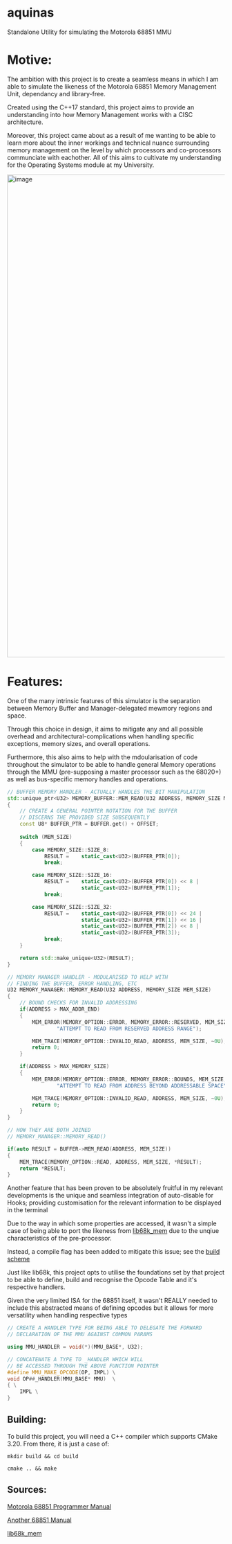 # aquinas
Standalone Utility for simulating the Motorola 68851 MMU 

# Motive:

The ambition with this project is to create a seamless means in which I am able to simulate the likeness of the Motorola 68851 Memory Management Unit, dependancy and library-free. 

Created using the C++17 standard, this project aims to provide an understanding into how Memory Management works with a CISC architecture.

Moreover, this project came about as a result of me wanting to be able to learn more about the inner workings and technical nuance surrounding memory management on the level by which processors and co-processors communciate with eachother. All of this aims to cultivate my understanding for the Operating Systems module at my University.

<img width="1219" height="1115" alt="image" src="https://github.com/user-attachments/assets/ca06b09d-4808-4760-b644-427ca476704f" />

# Features:

One of the many intrinsic features of this simulator is the separation between Memory Buffer and Manager-delegated mewmory regions and space.

Through this choice in design, it aims to mitigate any and all possible overhead and architectural-complications when handling specific exceptions, memory sizes, and overall operations.

Furthermore, this also aims to help with the mdoularisation of code throughout the simulator to be able to handle general Memory operations through the MMU (pre-supposing a master processor such as the 68020+) as well as bus-specific memory handles and operations.

```cpp
// BUFFER MEMORY HANDLER - ACTUALLY HANDLES THE BIT MANIPULATION 
std::unique_ptr<U32> MEMORY_BUFFER::MEM_READ(U32 ADDRESS, MEMORY_SIZE MEM_SIZE)
{
    // CREATE A GENERAL POINTER NOTATION FOR THE BUFFER
    // DISCERNS THE PROVIDED SIZE SUBSEQUENTLY
    const U8* BUFFER_PTR = BUFFER.get() + OFFSET;
    
    switch (MEM_SIZE)
    {
        case MEMORY_SIZE::SIZE_8:
            RESULT =    static_cast<U32>(BUFFER_PTR[0]);
            break;

        case MEMORY_SIZE::SIZE_16:
            RESULT =    static_cast<U32>(BUFFER_PTR[0]) << 8 |
                        static_cast<U32>(BUFFER_PTR[1]);
            break;

        case MEMORY_SIZE::SIZE_32:
            RESULT =    static_cast<U32>(BUFFER_PTR[0]) << 24 |
                        static_cast<U32>(BUFFER_PTR[1]) << 16 |
                        static_cast<U32>(BUFFER_PTR[2]) << 8 |
                        static_cast<U32>(BUFFER_PTR[3]);
            break;
    }

    return std::make_unique<U32>(RESULT);
}

// MEMORY MANAGER HANDLER - MODULARISED TO HELP WITH
// FINDING THE BUFFER, ERROR HANDLING, ETC
U32 MEMORY_MANAGER::MEMORY_READ(U32 ADDRESS, MEMORY_SIZE MEM_SIZE)
{
    // BOUND CHECKS FOR INVALID ADDRESSING
    if(ADDRESS > MAX_ADDR_END)
    {
        MEM_ERROR(MEMORY_OPTION::ERROR, MEMORY_ERROR::RESERVED, MEM_SIZE,
                "ATTEMPT TO READ FROM RESERVED ADDRESS RANGE");

        MEM_TRACE(MEMORY_OPTION::INVALID_READ, ADDRESS, MEM_SIZE, ~0U);
        return 0;
    }

    if(ADDRESS > MAX_MEMORY_SIZE)
    {
        MEM_ERROR(MEMORY_OPTION::ERROR, MEMORY_ERROR::BOUNDS, MEM_SIZE,
                "ATTEMPT TO READ FROM ADDRESS BEYOND ADDRESSABLE SPACE");

        MEM_TRACE(MEMORY_OPTION::INVALID_READ, ADDRESS, MEM_SIZE, ~0U);
        return 0;
    }
}

// HOW THEY ARE BOTH JOINED 
// MEMORY_MANAGER::MEMORY_READ()

if(auto RESULT = BUFFER->MEM_READ(ADDRESS, MEM_SIZE))
{
    MEM_TRACE(MEMORY_OPTION::READ, ADDRESS, MEM_SIZE, *RESULT);
    return *RESULT;
}
```

Another feature that has been proven to be absolutely fruitful in my relevant developments is the unique and seamless integration of auto-disable for Hooks; providing customisation for the relevant information to be displayed in the terminal

Due to the way in which some properties are accessed, it wasn't a simple case of being able to port the likeness from [lib68k_mem](https://github.com/hazzaclark/lib68k_mem/blob/main/) due to the unqiue characteristics of the pre-processor.

Instead, a compile flag has been added to mitigate this issue; see the [build scheme](https://github.com/hazzaclark/aquinas/commit/478e16bc35920b3cd797a8c05fa9a37dd909fc1c) 

Just like lib68k, this project opts to utilise the foundations set by that project to be able to define, build and recognise the Opcode Table and it's respective handlers.

Given the very limited ISA for the 68851 itself, it wasn't REALLY needed to include this abstracted means of defining opcodes but it allows for more versatility when handling respective types

```cpp
// CREATE A HANDLER TYPE FOR BEING ABLE TO DELEGATE THE FORWARD
// DECLARATION OF THE MMU AGAINST COMMON PARAMS

using MMU_HANDLER = void(*)(MMU_BASE*, U32);

// CONCATENATE A TYPE TO _HANDLER WHICH WILL
// BE ACCESSED THROUGH THE ABOVE FUNCTION POINTER
#define MMU_MAKE_OPCODE(OP, IMPL) \
void OP##_HANDLER(MMU_BASE* MMU)  \
{ \
    IMPL \
} 
```

## Building:

To build this project, you will need a C++ compiler which supports CMake 3.20. From there, it is just a case of:

```
mkdir build && cd build

cmake .. && make
```

## Sources:

[Motorola 68851 Programmer Manual](https://radio-hobby.org/uploads/datasheet/38/mc68/mc68851.pdf)

[Another 68851 Manual](https://archive.org/details/bitsavers_motorola68Manual3ed1988_14980771)

[lib68k_mem](https://github.com/hazzaclark/lib68k_mem)


